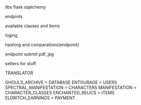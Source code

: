 
libs
flask
sqalchemy


endpints

available classes and items

loging 

hashing and comparations(endpoint)

endpoint submit pdf, jpg

setters for stuff

TRANSLATOR

GHOULS_ARCHIVE = DATABASE
ENTOURAGE = USERS
SPECTRAL_MANIFESTATION = CHARACTERS
MANIFESTATION = CHARACTER_CLASSES
ENCHANTED_RELICS = ITEMS
ELDRITCH_EARNINGS = PAYMENT